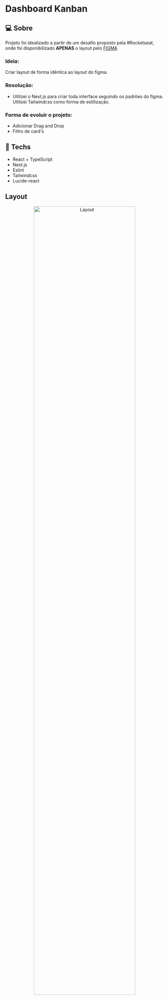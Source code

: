 # Dashboard Kanban

## :computer: Sobre
Projeto foi idealizado a partir de um desafio proposto pela #Rocketseat, onde foi disponibilizado **APENAS** o layout pelo [FIGMA](https://www.figma.com/community/file/1220368226816658013/%23boracodar---Desafio-12)

### Ideia:
Criar layout de forma idêntica ao layout do figma.

### Resolução:
- Utilizei o Next.js para criar toda interface seguindo os padrões do figma. Utilizei Tailwindcss como forma de estilização.

### Forma de evoluir o projeto:
- Adicionar Drag and Drop
- Filtro de card's


 ## :rocket: Techs
 
 * React + TypeScript
 * Next.js
 * Eslint
 * Tailwindcss
 * Lucide-react
 

## Layout

<div align="center">
  <img alt="Layout" src="https://user-images.githubusercontent.com/84254929/232624928-39e1b8e3-f3f3-4bab-acf2-5aa2e4c922a5.PNG" width="80%">

</div>


